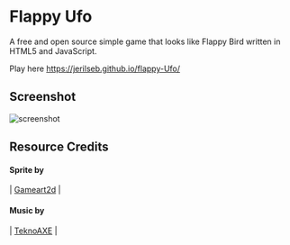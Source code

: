 # Flappy Ufo
A free and open source simple game that looks like Flappy Bird written in HTML5 and JavaScript.

Play here https://jerilseb.github.io/flappy-Ufo/

## Screenshot

![screenshot](https://user-images.githubusercontent.com/3944720/31861658-cd623b50-b74e-11e7-90e9-af391c51852d.gif)


## Resource Credits

#### Sprite by             
| [Gameart2d](http://www.gameart2d.com/) |

#### Music by
| [TeknoAXE](http://teknoaxe.com/Home.php) |
